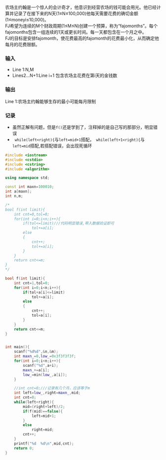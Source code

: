 农场主约翰是一个惊人的会计奇才，他意识到经营农场的钱可能会用光。他已经计算并记录了在接下来的N天(1≤N≤100,000)他每天需要花费的确切金额(1≤moneyi≤10,000)。<br>
FJ希望为连续的M个财政周期(1≤M≤N)创建一个预算，称为“fajomonths”。每个fajomonths包含一组连续的1天或更长时间。每一天都包含在一个月之中。<br>
FJ的目标是安排fajomonth，使花费最高的fajomonth的花费最小化，从而确定他每月的花费限额。<br>

### 输入
* Line 1:N,M
* Lines2...N+1:Line i+1 包含农场主花费在第i天的金钱数

### 输出
Line 1:农场主约翰能够生存的最小可能每月限制


### 记录
* 虽然正解有问题，但是```f()```还是学到了，注释掉的是自己写的那部分，明显错误
* ``` while(left<right){```与```left=mid+1```搭配，``` while(left+1<right){```与```left=mid```搭配,若搭配错误，会出现死循环
```cpp
#include <iostream>
#include <cstdio>
#include <cstring>
#include <algorithm>

using namespace std;

const int maxn=100010;
int a[maxn];
int n,m;

/*
bool f(int limit){
    int cnt=0,tol=0;
    for(int i=0;i<n;i++){
        if(tol<=limit)///代码明显错误,带入数据验证即可
            tol+=a[i];
        else
        {
            cnt++;
            tol+=a[i];
        }
    }
    return cnt<=m;
}
*/

bool f(int limit){
    int cnt=1,tol=0;
    for(int i=0;i<n;i++){
        if(tol+a[i]<=limit)
            tol+=a[i];
        else
        {
            cnt++;
            tol=a[i];
        }
    }
    return cnt<=m;
}


int main(){
    scanf("%d%d",&n,&m);
    int maxn_=0,low_=0x3f3f3f3f;
    for(int i=0;i<n;i++){
        scanf("%d",a+i);
        maxn_+=a[i];
        low_=min(low_,a[i]);
    }

    //int cnt=0;///记录有几个月，应该等于m
    int left=low_,right=maxn_,mid;
    int cnt=0;
    while(left<right){
        mid=(right+left)/2;
        if(f(mid)==false){
            left=mid+1;
        }
        else
            right=mid;
        cnt++;
    }
    printf("%d  %d\n",mid,cnt);
    return 0;
}

```






